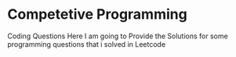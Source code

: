 # Competetive Programming
Coding Questions
Here I am going to Provide the Solutions for some programming questions that i solved  in Leetcode
